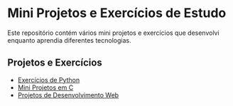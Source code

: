 # Mini Projetos e Exercícios de Estudo

Este repositório contém vários mini projetos e exercícios que desenvolvi enquanto aprendia diferentes tecnologias.

## Projetos e Exercícios
- [Exercícios de Python](python-exercises/)
- [Mini Projetos em C](c-language/)
- [Projetos de Desenvolvimento Web](web-development/)

